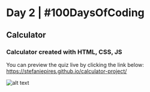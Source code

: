 # Day 2 | #100DaysOfCoding

## **Calculator**

### Calculator created with HTML, CSS, JS


You can preview the quiz live by clicking the link below:
https://stefaniepires.github.io/calculator-project/


![alt text](https://github.com/steftinsley/calculator-project/blob/master/assets/images/calculator-screenshot.png)
